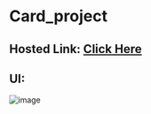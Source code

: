 # Card_project
## Hosted Link: [Click Here](https://mayankkatheriya.github.io/Card_project/)

## UI:
![image](https://github.com/Mayankkatheriya/Card_project/assets/128832286/16562437-1b51-47b4-9222-9fc2bfd47854)
